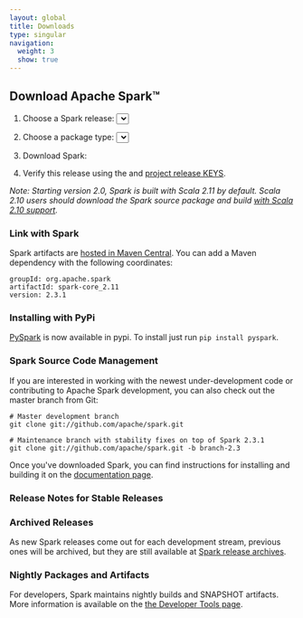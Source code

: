 ```yaml
---
layout: global
title: Downloads
type: singular
navigation:
  weight: 3
  show: true
---
```


<script type="text/javascript">
$(document).ready(function() {
  initDownloads();
  initReleaseNotes();
});
</script>

## Download Apache Spark&trade;

1. Choose a Spark release:
  <select id="sparkVersionSelect" onChange="javascript:onVersionSelect();"></select><br>

2. Choose a package type:
  <select id="sparkPackageSelect" onChange="javascript:onPackageSelect();"></select><br>

3. Download Spark: <span id="spanDownloadLink"></span>

4. Verify this release using the <span id="sparkDownloadVerify"></span> and [project release KEYS](https://www.apache.org/dist/spark/KEYS).

_Note: Starting version 2.0, Spark is built with Scala 2.11 by default.
Scala 2.10 users should download the Spark source package and build
[with Scala 2.10 support](https://spark.apache.org/docs/latest/building-spark.html#building-for-scala-210)._

<!--
### Latest Preview Release

Preview releases, as the name suggests, are releases for previewing upcoming features.
Unlike nightly packages, preview releases have been audited by the project's management committee
to satisfy the legal requirements of Apache Software Foundation's release policy.
Preview releases are not meant to be functional, i.e. they can and highly likely will contain
critical bugs or documentation errors.

The latest preview release is Spark 2.0.0-preview, published on May 24, 2016.
You can select and download it above.
-->

### Link with Spark
Spark artifacts are [hosted in Maven Central](https://search.maven.org/#search%7Cga%7C1%7Cg%3A%22org.apache.spark%22). You can add a Maven dependency with the following coordinates:

    groupId: org.apache.spark
    artifactId: spark-core_2.11
    version: 2.3.1

### Installing with PyPi
<a href="https://pypi.python.org/pypi/pyspark">PySpark</a> is now available in pypi. To install just run `pip install pyspark`.

### Spark Source Code Management
If you are interested in working with the newest under-development code or contributing to Apache Spark development, you can also check out the master branch from Git:

    # Master development branch
    git clone git://github.com/apache/spark.git

    # Maintenance branch with stability fixes on top of Spark 2.3.1
    git clone git://github.com/apache/spark.git -b branch-2.3

Once you've downloaded Spark, you can find instructions for installing and building it on the <a href="{{site.baseurl}}/documentation.html">documentation page</a>.

### Release Notes for Stable Releases

<ul id="sparkReleaseNotes"></ul>

### Archived Releases

As new Spark releases come out for each development stream, previous ones will be archived, but they are still available at [Spark release archives](https://archive.apache.org/dist/spark/).

### Nightly Packages and Artifacts
For developers, Spark maintains nightly builds and SNAPSHOT artifacts. More information is available on the [the Developer Tools page](/developer-tools.html#nightly-builds).

